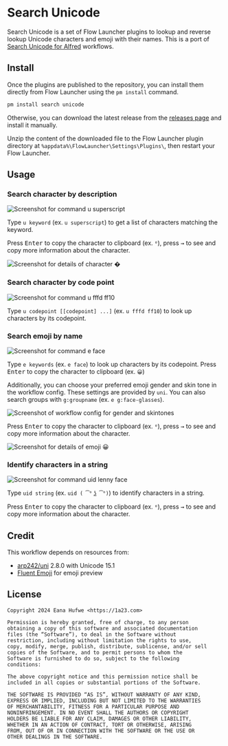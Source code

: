 # Search Unicode

Search Unicode is a set of Flow Launcher plugins to lookup and reverse lookup Unicode characters and emoji with their names. This is a port of [Search Unicode for Alfred] workflows.

[Search Unicode for Alfred]: https://github.com/blueset/alfred-search-unicode/

## Install

Once the plugins are published to the repository, you can install them directly from Flow Launcher using the `pm install` command.

```sh
pm install search unicode
```

Otherwise, you can download the latest release from the [releases page](https://github.com/blueset/flow-search-unicode/releases) and install it manually.

Unzip the content of the downloaded file to the Flow Launcher plugin directory at `%appdata%\FlowLauncher\Settings\Plugins\`, then restart your Flow Launcher.

## Usage

### Search character by description

![Screenshot for command u superscript](images/u_superscript.png)

Type `u keyword` (ex. `u superscript`) to get a list of characters
matching the keyword.

Press <kbd>Enter</kbd> to copy the character to clipboard (ex. `⁰`), press <kbd>→</kbd> to see and copy more information about the character.

![Screenshot for details of character �](images/u_details.png)

### Search character by code point

![Screenshot for command u fffd ff10](images/u_fffd_ff10.png)

Type `u codepoint [[codepoint] ...]` (ex. `u fffd ff10`) to look up characters by its codepoint.

### Search emoji by name

![Screenshot for command e face](images/e_face.png)

Type `e keywords` (ex. `e face`) to look up characters by its codepoint. Press <kbd>Enter</kbd> to copy the character to clipboard (ex. `😀`)

Additionally, you can choose your preferred emoji gender and skin tone in the workflow config. These settings are provided by `uni`. You can also search groups with `g:groupname` (ex. `e g:face-glasses`).

![Screenshot of workflow config for gender and skintones](images/e_config.png)

Press <kbd>Enter</kbd> to copy the character to clipboard (ex. `⁰`), press <kbd>→</kbd> to see and copy more information about the character.

![Screenshot for details of emoji 😀](images/e_details.png)

### Identify characters in a string

![Screenshot for command uid lenny face](images/uid_lenny.png)

Type `uid string` (ex. `uid ( ͡° ͜ʖ ͡°)`) to identify characters in a string.

Press <kbd>Enter</kbd> to copy the character to clipboard (ex. `⁰`), press <kbd>→</kbd> to see and copy more information about the character.

## Credit

This workflow depends on resources from:

- [arp242/uni] 2.8.0 with Unicode 15.1
- [Fluent Emoji] for emoji preview

[arp242/uni]: https://github.com/arp242/uni
[Fluent Emoji]: https://github.com/microsoft/fluentui-emoji

## License

```plain
Copyright 2024 Eana Hufwe <https://1a23.com>

Permission is hereby granted, free of charge, to any person
obtaining a copy of this software and associated documentation
files (the “Software”), to deal in the Software without
restriction, including without limitation the rights to use,
copy, modify, merge, publish, distribute, sublicense, and/or sell
copies of the Software, and to permit persons to whom the
Software is furnished to do so, subject to the following
conditions:

The above copyright notice and this permission notice shall be
included in all copies or substantial portions of the Software.

THE SOFTWARE IS PROVIDED “AS IS”, WITHOUT WARRANTY OF ANY KIND,
EXPRESS OR IMPLIED, INCLUDING BUT NOT LIMITED TO THE WARRANTIES
OF MERCHANTABILITY, FITNESS FOR A PARTICULAR PURPOSE AND
NONINFRINGEMENT. IN NO EVENT SHALL THE AUTHORS OR COPYRIGHT
HOLDERS BE LIABLE FOR ANY CLAIM, DAMAGES OR OTHER LIABILITY,
WHETHER IN AN ACTION OF CONTRACT, TORT OR OTHERWISE, ARISING
FROM, OUT OF OR IN CONNECTION WITH THE SOFTWARE OR THE USE OR
OTHER DEALINGS IN THE SOFTWARE.
```

